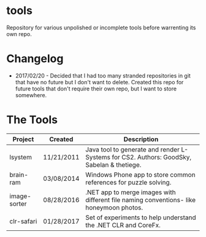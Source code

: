 # tools
Repository for various unpolished or incomplete tools before warrenting its own repo.

# Changelog

* 2017/02/20 - Decided that I had too many stranded repositories in git that have no future but I don't want to delete. Created this repo for future tools that don't require their own repo, but I want to store somewhere.

# The Tools

| Project              | Created    | Description                                                                               |
| -------------------- | ---------- | ----------------------------------------------------------------------------------------- |
| lsystem              | 11/21/2011 | Java tool to generate and render L-Systems for CS2. Authors: GoodSky, Sabelan & thetiege. |
| brain-ram            | 03/08/2014 | Windows Phone app to store common references for puzzle solving.                          |
| image-sorter         | 08/28/2016 | .NET app to merge images with different file naming conventions- like honeymoon photos.   |
| clr-safari           | 01/28/2017 | Set of experiments to help understand the .NET CLR and CoreFx.                            |
